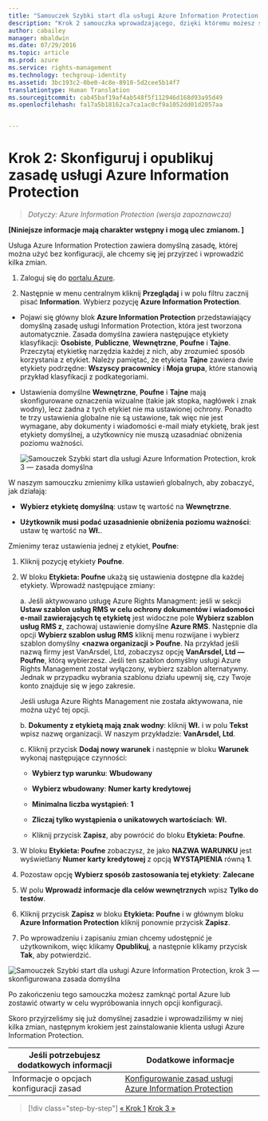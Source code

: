 ```yaml
---
title: "Samouczek Szybki start dla usługi Azure Information Protection, krok 2 | Azure Rights Management"
description: "Krok 2 samouczka wprowadzającego, dzięki któremu możesz szybko wypróbować usługę Microsoft Azure Information Protection dla swojej organizacji. Wystarczą 4 proste kroki, które powinny zająć mniej niż 15 minut."
author: cabailey
manager: mbaldwin
ms.date: 07/29/2016
ms.topic: article
ms.prod: azure
ms.service: rights-management
ms.technology: techgroup-identity
ms.assetid: 3bc193c2-0be0-4c8e-8910-5d2cee5b14f7
translationtype: Human Translation
ms.sourcegitcommit: cab45baf19af4ab548f5f112946d168d93a95d49
ms.openlocfilehash: fa17a5b18162ca7ca1ac0cf9a1052dd01d2057aa


---
```


# Krok 2: Skonfiguruj i opublikuj zasadę usługi Azure Information Protection

>*Dotyczy: Azure Information Protection (wersja zapoznawcza)*

**[Niniejsze informacje mają charakter wstępny i mogą ulec zmianom. ]**

Usługa Azure Information Protection zawiera domyślną zasadę, której można użyć bez konfiguracji, ale chcemy się jej przyjrzeć i wprowadzić kilka zmian.

1. Zaloguj się do [portalu Azure](https://portal.azure.com).
 
2. Następnie w menu centralnym kliknij **Przeglądaj** i w polu filtru zacznij pisać **Information**. Wybierz pozycję **Azure Information Protection**.

- Pojawi się główny blok **Azure Information Protection** przedstawiający domyślną zasadę usługi Information Protection, która jest tworzona automatycznie. Zasada domyślna zawiera następujące etykiety klasyfikacji: **Osobiste**, **Publiczne**, **Wewnętrzne**, **Poufne** i **Tajne**. Przeczytaj etykietkę narzędzia każdej z nich, aby zrozumieć sposób korzystania z etykiet. Należy pamiętać, że etykieta **Tajne** zawiera dwie etykiety podrzędne: **Wszyscy pracownicy** i **Moja grupa**, które stanowią przykład klasyfikacji z podkategoriami.

- Ustawienia domyślne **Wewnętrzne**, **Poufne** i **Tajne** mają skonfigurowane oznaczenia wizualne (takie jak stopka, nagłówek i znak wodny), lecz żadna z tych etykiet nie ma ustawionej ochrony. Ponadto te trzy ustawienia globalne nie są ustawione, tak więc nie jest wymagane, aby dokumenty i wiadomości e-mail miały etykietę, brak jest etykiety domyślnej, a użytkownicy nie muszą uzasadniać obniżenia poziomu ważności.

    ![Samouczek Szybki start dla usługi Azure Information Protection, krok 3 — zasada domyślna](../media/info-protect-policy.png)

W naszym samouczku zmienimy kilka ustawień globalnych, aby zobaczyć, jak działają:

-  **Wybierz etykietę domyślną**: ustaw tę wartość na **Wewnętrzne**.

- **Użytkownik musi podać uzasadnienie obniżenia poziomu ważności**: ustaw tę wartość na **Wł.**.

Zmienimy teraz ustawienia jednej z etykiet, **Poufne**:

1. Kliknij pozycję etykiety **Poufne**.

2. W bloku **Etykieta: Poufne** ukażą się ustawienia dostępne dla każdej etykiety. Wprowadź następujące zmiany:

    a. Jeśli aktywowano usługę Azure Rights Managment: jeśli w sekcji **Ustaw szablon usług RMS w celu ochrony dokumentów i wiadomości e-mail zawierających tę etykietę** jest widoczne pole **Wybierz szablon usług RMS z**, zachowaj ustawienie domyślne **Azure RMS**. Następnie dla opcji **Wybierz szablon usług RMS** kliknij menu rozwijane i wybierz szablon domyślny **\<nazwa organizacji > Poufne**. Na przykład jeśli nazwą firmy jest VanArsdel, Ltd, zobaczysz opcję **VanArsdel, Ltd — Poufne**, którą wybierzesz. Jeśli ten szablon domyślny usługi Azure Rights Management został wyłączony, wybierz szablon alternatywny. Jednak w przypadku wybrania szablonu działu upewnij się, czy Twoje konto znajduje się w jego zakresie.
    
    Jeśli usługa Azure Rights Management nie została aktywowana, nie można użyć tej opcji.
    
    b. **Dokumenty z etykietą mają znak wodny**: kliknij **Wł.** i w polu **Tekst** wpisz nazwę organizacji. W naszym przykładzie: **VanArsdel, Ltd**. 
    
    c. Kliknij przycisk **Dodaj nowy warunek** i następnie w bloku **Warunek** wykonaj następujące czynności:
    
    - **Wybierz typ warunku**: **Wbudowany**
    
    - **Wybierz wbudowany**: **Numer karty kredytowej**
    
    - **Minimalna liczba wystąpień**: **1**
    
    - **Zliczaj tylko wystąpienia o unikatowych wartościach**: **Wł.**
    
    - Kliknij przycisk **Zapisz**, aby powrócić do bloku **Etykieta: Poufne**.

3. W bloku **Etykieta: Poufne** zobaczysz, że jako **NAZWA WARUNKU** jest wyświetlany **Numer karty kredytowej** z opcją **WYSTĄPIENIA** równą **1**.

4. Pozostaw opcję **Wybierz sposób zastosowania tej etykiety**: **Zalecane**

5. W polu **Wprowadź informacje dla celów wewnętrznych** wpisz **Tylko do testów**.

6. Kliknij przycisk **Zapisz** w bloku **Etykieta: Poufne** i w głównym bloku **Azure Information Protection** kliknij ponownie przycisk **Zapisz**.

7. Po wprowadzeniu i zapisaniu zmian chcemy udostępnić je użytkownikom, więc klikamy **Opublikuj**, a następnie klikamy przycisk **Tak**, aby potwierdzić.

![Samouczek Szybki start dla usługi Azure Information Protection, krok 3 — skonfigurowana zasada domyślna](../media/info-protect-policy-configured.png)

Po zakończeniu tego samouczka możesz zamknąć portal Azure lub zostawić otwarty w celu wypróbowania innych opcji konfiguracji.

Skoro przyjrzeliśmy się już domyślnej zasadzie i wprowadziliśmy w niej kilka zmian, następnym krokiem jest zainstalowanie klienta usługi Azure Information Protection.

|Jeśli potrzebujesz dodatkowych informacji|Dodatkowe informacje|
|--------------------------------|--------------------------|
|Informacje o opcjach konfiguracji zasad|[Konfigurowanie zasad usługi Azure Information Protection](configure-policy.md)|


>[!div class="step-by-step"]
[&#171; Krok 1](infoprotect-tutorial-step1.md)
[Krok 3 &#187;](infoprotect-tutorial-step3.md)


<!--HONumber=Jul16_HO5-->


